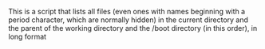 This is  a script that lists all files (even ones with names beginning with a period character, which are normally hidden) in the current directory and the parent of the working directory and the /boot directory (in this order), in long format
